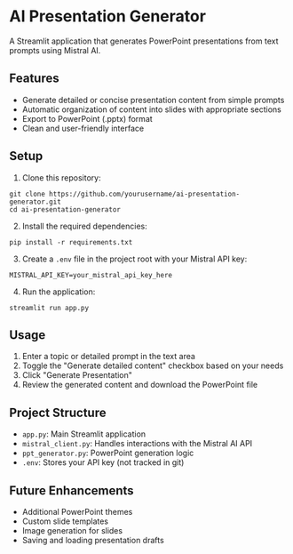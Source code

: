 # AI Presentation Generator

A Streamlit application that generates PowerPoint presentations from text prompts using Mistral AI.

## Features

- Generate detailed or concise presentation content from simple prompts
- Automatic organization of content into slides with appropriate sections
- Export to PowerPoint (.pptx) format
- Clean and user-friendly interface

## Setup

1. Clone this repository:
```
git clone https://github.com/yourusername/ai-presentation-generator.git
cd ai-presentation-generator
```

2. Install the required dependencies:
```
pip install -r requirements.txt
```

3. Create a `.env` file in the project root with your Mistral API key:
```
MISTRAL_API_KEY=your_mistral_api_key_here
```

4. Run the application:
```
streamlit run app.py
```

## Usage

1. Enter a topic or detailed prompt in the text area
2. Toggle the "Generate detailed content" checkbox based on your needs
3. Click "Generate Presentation" 
4. Review the generated content and download the PowerPoint file

## Project Structure

- `app.py`: Main Streamlit application
- `mistral_client.py`: Handles interactions with the Mistral AI API
- `ppt_generator.py`: PowerPoint generation logic
- `.env`: Stores your API key (not tracked in git)

## Future Enhancements

- Additional PowerPoint themes
- Custom slide templates
- Image generation for slides
- Saving and loading presentation drafts